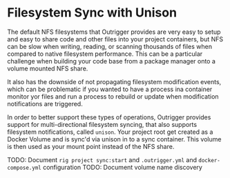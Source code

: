 # Filesystem Sync with Unison

The default NFS filesystems that Outrigger provides are very easy to setup and easy to share code and other files into
your project containers, but NFS can be slow when writing, reading, or scanning thousands of files when compared to
native filesystem performance. This can be a particular challenge when building your code base from a package manager onto
a volume mounted NFS share.

It also has the downside of not propagating filesystem modification events, which can be problematic if you wanted to have
a process ina  container monitor yor files and run a process to rebuild or update when modification notifications are triggered.

In order to better support these types of operations, Outrigger provides support for multi-directional filesystem syncing,
that also supports filesystem notifications, called `unison`.  Your project root get created as a Docker Volume and is
sync'd via unison in to a sync container.  This volume is then used as your mount point instead of the NFS share.


TODO: Document `rig project sync:start` and `.outrigger.yml` and `docker-compose.yml` configuration
TODO: Document volume name discovery